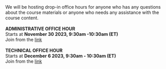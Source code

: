 <div>
We will be hosting drop-in office hours for anyone who has any questions about the course materials or anyone who needs any assistance with the course content.
<br/>
<br/>
<b> ADMINISTRATIVE OFFICE HOUR</b>
<br/>
Starts at <b>November 30 2023,  9:30am -10:30am (ET) </b> </br> 
Join from the  <a target="_blank" href={{site.data.course.LiveSessions.admin_office_hour.link}}>link</a><br/>

<br/>
<b>TECHNICAL OFFICE HOUR</b>
<br/>
Starts at <b>December 6 2023,  9:30am - 10:30am (ET)</b></br>
Join from the <a target="_blank" href={{site.data.course.LiveSessions.technical_office_hour.link}}>link</a><br/>
